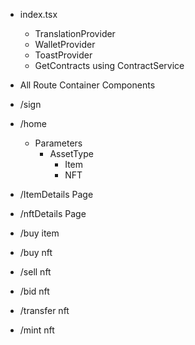 - index.tsx

  - TranslationProvider
  - WalletProvider
  - ToastProvider
  - GetContracts using ContractService

- All Route Container Components
- /sign
- /home
  - Parameters
    - AssetType
      - Item
      - NFT
- /ItemDetails Page
- /nftDetails Page
- /buy item
- /buy nft
- /sell nft
- /bid nft
- /transfer nft
- /mint nft
